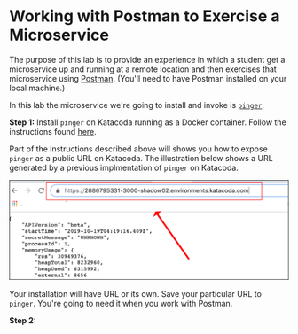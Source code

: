 # Working with Postman to Exercise a Microservice

The purpose of this lab is to provide an experience in which a student get a microservice up and running at a remote location and then exercises that microservice using [Postman](https://www.getpostman.com/). (You'll need to have Postman installed on your local machine.)

In this lab the microservice we're going to install and invoke is [`pinger`](https://github.com/reselbob/pinger).

**Step 1:** Install `pinger` on Katacoda running as a Docker container. Follow the instructions found [here](https://github.com/reselbob/pinger#building-and-running-pinger-as-a-docker-container-on-katacoda).

Part of the instructions described above will shows you how to expose  `pinger` as a public URL on Katacoda. The illustration below shows a URL generated by a previous implmentation of `pinger` on Katacoda.

![public pinger url](https://github.com/reselbob/pinger/blob/master/images/pinger-04.png?raw=true)

Your installation will have URL or its own. Save your particular URL to `pinger`. You're going to need it when you work with Postman.

**Step 2:**